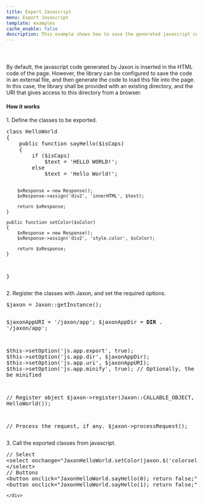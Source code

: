 ```yaml
---
title: Export Javascript
menu: Export Javascript
template: examples
cache_enable: false
description: This example shows how to save the generated javascript code in an external file.
---
```


<div class="row">
    <div class="col-sm-12">
        <h4 class="page-header">&nbsp;</h4>
By default, the javascript code generated by Jaxon is inserted in the HTML code of the page.
However, the library can be configured to save the code in an external file, and then generate the code to load this file into the page.
In this case, the library shall be provided with an existing directory, and the URI that gives access to this directory from a browser.
    </div>
</div>

<div class="row">
    <div class="col-sm-12">
        <h4 class="page-header">How it works</h4>

<p>1. Define the classes to be exported.</p>
<pre>
class HelloWorld
{
    public function sayHello($isCaps)
    {
        if ($isCaps)
            $text = 'HELLO WORLD!';
        else
            $text = 'Hello World!';

        $xResponse = new Response();
        $xResponse->assign('div2', 'innerHTML', $text);

        return $xResponse;
    }

    public function setColor($sColor)
    {
        $xResponse = new Response();
        $xResponse->assign('div2', 'style.color', $sColor);

        return $xResponse;
    }
}
</pre>

<p>2. Register the classes with Jaxon, and set the required options.</p>
<pre>
$jaxon = Jaxon::getInstance();

$jaxonAppURI = '/jaxon/app';
$jaxonAppDir = __DIR__ . '/jaxon/app';

$this->setOption('js.app.export', true);
$this->setOption('js.app.dir', $jaxonAppDir);
$this->setOption('js.app.uri', $jaxonAppURI);
$this->setOption('js.app.minify', true); // Optionally, the file can be minified

// Register object
$jaxon->register(Jaxon::CALLABLE_OBJECT, new HelloWorld());

// Process the request, if any.
$jaxon->processRequest();
</pre>

<p>3. Call the exported classes from javascript.</p>
<pre>
// Select
&lt;select onchange="JaxonHelloWorld.setColor(jaxon.$('colorselect').value); return false;"&gt;
&lt;/select&gt;
// Buttons
&lt;button onclick="JaxonHelloWorld.sayHello(0); return false;"&gt;Click Me&lt;/button&gt;
&lt;button onclick="JaxonHelloWorld.sayHello(1); return false;"&gt;CLICK ME&lt;/button&gt;
</pre>

    </div>
</div>
